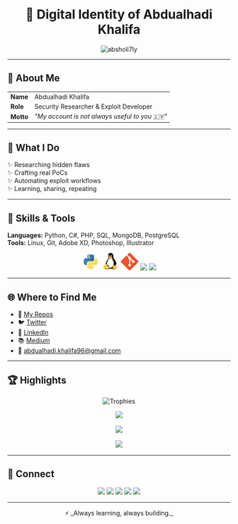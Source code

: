 <h1 align="center">📘 Digital Identity of Abdualhadi Khalifa</h1>

<p align="center">
  <img src="https://komarev.com/ghpvc/?username=absholi7ly&label=Profile%20views&color=0e75b6&style=flat" alt="absholi7ly" />
</p>

---

## 👤 About Me

| | |
|---|---|
| **Name** | Abdualhadi Khalifa |
| **Role** | Security Researcher & Exploit Developer |
| **Motto** | _"My account is not always useful to you 🇱🇾"_ |

---

## 🚀 What I Do

✨ Researching hidden flaws  
✨ Crafting real PoCs  
✨ Automating exploit workflows  
✨ Learning, sharing, repeating

---

## 🧰 Skills & Tools

**Languages:** Python, C#, PHP, SQL, MongoDB, PostgreSQL  
**Tools:** Linux, Git, Adobe XD, Photoshop, Illustrator

<p align="center">
  <img src="https://raw.githubusercontent.com/devicons/devicon/master/icons/python/python-original.svg" width="40"/>
  <img src="https://raw.githubusercontent.com/devicons/devicon/master/icons/linux/linux-original.svg" width="40"/>
  <img src="https://raw.githubusercontent.com/devicons/devicon/master/icons/git/git-original.svg" width="40"/>
  <img src="https://www.vectorlogo.zone/logos/adobe_xd/adobe_xd-icon.svg" width="40"/>
  <img src="https://www.vectorlogo.zone/logos/adobe_illustrator/adobe_illustrator-icon.svg" width="40"/>
</p>

---

## 🌐 Where to Find Me

- 📂 [My Repos](https://github.com/absholi7ly/)
- 🐦 [Twitter](https://twitter.com/@absholi7ly)
- 💼 [LinkedIn](https://linkedin.com/in/absholi)
- 📚 [Medium](https://medium.com/@libyaazy)
- 📧 abdualhadi.khalifa96@gmail.com

---

## 🏆 Highlights

<p align="center">
  <img src="https://github-profile-trophy.vercel.app/?username=absholi7ly" alt="Trophies"/>
</p>

<p align="center">
  <img src="https://github-readme-stats.vercel.app/api/top-langs?username=absholi7ly&show_icons=true&locale=en&layout=compact" />
</p>

<p align="center">
  <img src="https://github-readme-stats.vercel.app/api?username=absholi7ly&show_icons=true&locale=en" />
</p>

<p align="center">
  <img src="https://github-readme-streak-stats.herokuapp.com/?user=absholi7ly&" />
</p>

---

## 🔗 Connect

<p align="center">
  <a href="https://twitter.com/@absholi7ly"><img src="https://img.shields.io/twitter/follow/@absholi7ly?logo=twitter&style=for-the-badge" /></a>
  <a href="https://linkedin.com/in/absholi"><img src="https://img.shields.io/badge/LinkedIn-absholi-blue?style=for-the-badge&logo=linkedin" /></a>
  <a href="https://stackoverflow.com/users/15781725"><img src="https://img.shields.io/badge/StackOverflow-15781725-orange?style=for-the-badge&logo=stackoverflow" /></a>
  <a href="https://fb.com/absholi.3"><img src="https://img.shields.io/badge/Facebook-absholi.3-blue?style=for-the-badge&logo=facebook" /></a>
  <a href="https://instagram.com/absholi7ly"><img src="https://img.shields.io/badge/Instagram-absholi7ly-E4405F?style=for-the-badge&logo=instagram" /></a>
</p>

---

<p align="center">⚡ _Always learning, always building._</p>
